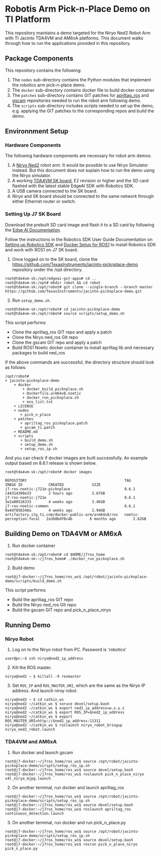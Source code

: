 # Robotis Arm Pick-n-Place Demo on TI Platform

This repository maintains a demo targeted for the Niryo Ned2 Robot Arm with TI Jacinto TDA4VM and AM6xA platforms. This document walks through how to run the applications provided in this repository.


## Package Components

This repository contains the following:

1. The `nodes` sub-directory contains the Python modules that implement the robotics arm pick-n-place demo.
2. The `docker` sub-directory contains docker file to build docker container
3. The `patches` sub-directory contains GIT patches for [apriltag_ros](https://github.com/AprilRobotics/apriltag_ros) and [gscam](https://github.com/ros-drivers/gscam) repositories needed to run the robot arm following demo. 
4. The `scripts` sub-directory includes scripts needed to set up the demo, e.g. applying the GIT patches to the corresponding repos and build the demo.


## Environnment Setup 

### Hardware Components 

The following hardware components are necessary for robot arm demos:

1. A [Niryo Ned2](https://niryo.com/) robot arm. It would be possible to use Niryo Simulator instead. But this document does not explain how to run the demo using the Niryo simulator. 
2. A working [TDA4VM SK board](https://www.ti.com/tool/SK-TDA4VM), E2 revision or higher and the SD card flashed with the latest stable EdgeAI SDK with Robotics SDK.
4. A USB camera connected to the SK board.
5. Niryo and SK board should be connected to the same network through either Ethernet router or switch.

### Setting Up J7 SK Board

Download the prebuilt SD card image and flash it to a SD card by following the [Edge AI Documentation](https://software-dl.ti.com/jacinto7/esd/processor-sdk-linux-edgeai/TDA4VM/08_06_01/exports/docs/devices/TDA4VM/linux/getting_started.html).

Follow the instructions in the Robotics SDK User Guide Documentation on  [Setting up Robotics SDK](https://software-dl.ti.com/jacinto7/esd/robotics-sdk/08_06_01/TDA4VM/docs/source/docker/README.html) and [Docker Setup for ROS1](https://software-dl.ti.com/jacinto7/esd/robotics-sdk/08_06_01/TDA4VM/docs/source/docker/setting_docker_ros1.html) to install Robotics SDK and work with ROS1 on J7 SK board.


1. Once logged on to the SK board, clone the https://github.com/TexasInstruments/jacinto-picknplace-demo repository under the /opt directory.

```
root@tda4vm-sk:/opt/edgeai-gst-apps# cd ..
root@tda4vm-sk:/opt# mkdir robot && cd robot
root@tda4vm-sk:/opt/robot# git clone --single-branch --branch master https://github.com/TexasInstruments/jacinto-picknplace-demo.git
```


2. Run `setup_demo.sh`.

```
root@tda4vm-sk:/opt/robot# cd jacinto-picknplace-demo
root@tda4vm-sk:/opt/robot# source scripts/setup_demo.sh
```

This script performs
- Clone the apriltag_ros GIT repo and apply a patch
- Clone the Niryo ned_ros GIt repo
- Clone the gscam GIT repo and apply a patch
- Build ROS1 Noetic docker container to install apriltag lib and necessary packages to build ned_ros

If the above commands are successful, the directory structure should look as follows:

```
/opt/robot# 
+ jacinto-picknplace-demo
    + docker
        + docker_build_picknplace.sh
        + Dockerfile.arm64v8.noetic
        + docker_run_picknplace.sh
        + env_list.txt
    + LICENSE
    + nodes
       + pick_n_place
    + patches
       + apriltag_ros_picknplace.patch
       + gscam_ti.patch
    + README.md
    + scripts
       + build_demo.sh
       + setup_demo.sh
       + setup_ros_ip.sh
```

And you can check if docker images are built successfully. An example output based on 8.6.1 release is shown below.

```
root@tda4vm-sk:/opt/robot# docker images

REPOSITORY                                             TAG                       IMAGE ID            CREATED             SIZE
j7-ros-noetic-j721e-picknplace                         8.6.1                     c44314300e33        2 hours ago         3.67GB
j7-ros-noetic-j721e                                    8.6.1                     3e2a00526333        4 weeks ago         3.46GB
j7-ros-noetic-common                                   8.6.1                     0a4df850348a        4 weeks ago         2.94GB
artifactory.itg.ti.com/docker-public-arm/arm64v8/ros   noetic-perception-focal   2a3b0bdf0c4b        6 months ago        2.62GB
```

## Building Demo on TDA4VM or AM6xA

1. Run docker container 

```
root@tda4vm-sk:/opt/robot# cd $HOME/j7ros_home
root@tda4vm-sk:~/j7ros_home# ./docker_run_picknplace.sh
```

2. Build demo

```
root@j7-docker:~/j7ros_home/ros_ws$ /opt/robot/jacinto-picknplace-demo/scripts/build_demo.sh
```

This script performs
- Build the apriltag_ros GIT repo
- Build the Niryo ned_ros GIt repo
- Build the gscam GIT repo and pick_n_place_niryo

## Running Demo

### Niryo Robot

1. Log on to the Niryo robot from PC. Password is 'robotics'

```
user@pc:~$ ssh niryo@ned2_ip_address
```

2. Kill the ROS master.

```
niryo@ned2 ~ $ killall -9 rosmaster
```

3. Set `ROS_IP` and `ROS_MASTER_URI`, which are the same as the Niryo IP address. And launch niroy robot.

```
niryo@ned2 ~ $ cd catkin_ws
niryo@ned2 ~/catkin_ws $ soruce devel/setup.bash
niryo@ned2 ~/catkin_ws $ export ned2_ip_address=w.x.y.z
niryo@ned2 ~/catkin_ws $ export ROS_IP=$ned2_ip_address
niryo@ned2 ~/catkin_ws $ export ROS_MASTER_URI=http://$ned2_ip_address:11311
niryo@ned2 ~/catkin_ws $ roslaunch niryo_robot_bringup niryo_ned2_robot.launch
```

### TDA4VM and AM6xA

1. Run docker and launch gscam

```
root@j7-docker:~/j7ros_home/ros_ws$ source /opt/robot/jacinto-picknplace-demo/scripts/setup_ros_ip.sh
root@j7-docker:~/j7ros_home/ros_ws$ source devel/setup.bash
root@j7-docker:~/j7ros_home/ros_ws$ roslaunch pick_n_place_niryo v4l_niryo_mjpg.launch
```

2. On another terminal, run docker and launch apriltag_ros

```
root@j7-docker:~/j7ros_home/ros_ws$ source /opt/robot/jacinto-picknplace-demo/scripts/setup_ros_ip.sh
root@j7-docker:~/j7ros_home/ros_ws$ source devel/setup.bash
root@j7-docker:~/j7ros_home/ros_ws$ roslaunch apriltag_ros continuous_detection.launch
```

3. On another terminal, run docker and run pick_n_place.py

```
root@j7-docker:~/j7ros_home/ros_ws$ source /opt/robot/jacinto-picknplace-demo/scripts/setup_ros_ip.sh
root@j7-docker:~/j7ros_home/ros_ws$ source devel/setup.bash
root@j7-docker:~/j7ros_home/ros_ws$ rosrun pick_n_place_niryo pick_n_place.py
```

